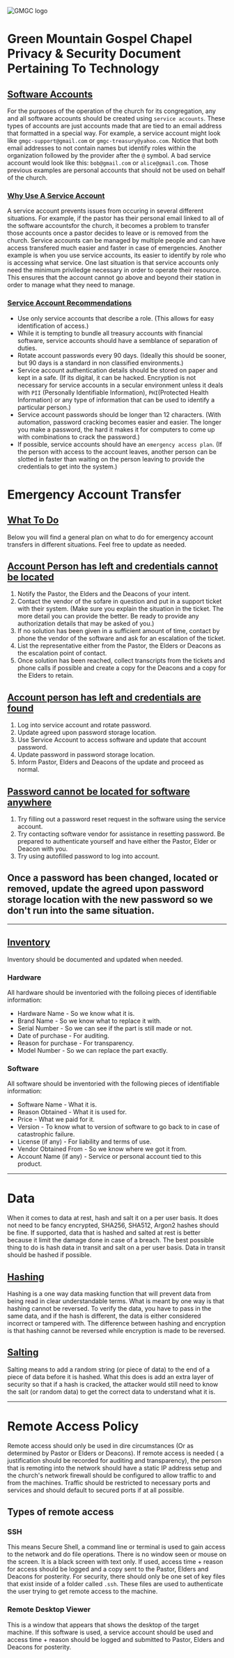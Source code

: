 ![GMGC logo](https://static1.squarespace.com/static/5c475b37e2ccd1edd9bb2b7e/t/5c52fbf24d7a9c391e48c199/1619481878604/?format=500w)

# Green Mountain Gospel Chapel Privacy & Security Document Pertaining To Technology

## [Software Accounts](#Software-Accounts)
For the purposes of the operation of the church for its congregation, any and all software accounts should be created using `service accounts`. These types of accounts are just accounts made that are tied to an email address that formatted in a special way. For example, a service account might look like `gmgc-support@gmail.com` or `gmgc-treasury@yahoo.com`. Notice that both email addresses to not contain names but identify roles within the organization followed by the provider after the `@` symbol. A bad service account would look like this: `bob@gmail.com` or `alice@gmail.com`. Those previous examples are personal accounts that should not be used on behalf of the church.
### [Why Use A Service Account](#Why)
A service account prevents issues from occuring in several different situations. For example, if the pastor has their personal email linked to all of the software accountsfor the church, it becomes a problem to transfer those accounts once a pastor decides to leave or is removed from the church. Service accounts can be managed by multiple people and can have access transfered much easier and faster in case of emergencies. Another example is when you use service accounts, its easier to identify by role who is accessing what service. One last situation is that service accounts only need the minimum priviledge necessary in order to operate their resource. This ensures that the account cannot go above and beyond their station in order to manage what they need to manage.

### [Service Account Recommendations](#Recommendations)
* Use only service accounts that describe a role. (This allows for easy identification of access.)
* While it is tempting to bundle all treasury accounts with financial software, service accounts should have a semblance of separation of duties. 
* Rotate account passwords every 90 days. (Ideally this should be sooner, but 90 days is a standard in non classified environments.)
* Service account authentication details should be stored on paper and kept in a safe. (If its digital, it can be hacked. Encryption is not necessary for service accounts in a secular environment unless it deals with `PII` (Personally Identifiable Information), `PHI`(Protected Health Information) or any type of information that can be used to identify a particular person.)
* Service account passwords should be longer than 12 characters. (With automation, password cracking becomes easier and easier. The longer you make a password, the hard it makes it for computers to come up with combinations to crack the password.)
* If possible, service accounts should have an `emergency access plan`. (If the person with access to the account leaves, another person can be slotted in faster than waiting on the person leaving to provide the credentials to get into the system.)

# Emergency Account Transfer
## [What To Do](#What-To-Do)
Below you will find a general plan on what to do for emergency account transfers in different situations. Feel free to update as needed.

## [Account Person has left and credentials cannot be located](#Not-Located)
1. Notify the Pastor, the Elders and the Deacons of your intent.
2. Contact the vendor of the sofare in question and put in a support ticket with their system. (Make sure you explain the situation in the ticket. The more detail you can provide the better. Be ready to provide any authorization details that may be asked of you.)
3. If no solution has been given in a sufficient amount of time, contact by phone the vendor of the software and ask for an escalation of the ticket. 
4. List the representative either from the Pastor, the Elders or Deacons as the escalation point of contact.
5. Once solution has been reached, collect transcripts from the tickets and phone calls if possible and create a copy for the Deacons and a copy for the Elders to retain. 

## [Account person has left and credentials are found](#Found)
 1. Log into service account and rotate password. 
 2. Update agreed upon password storage location.
 3. Use Service Account to access software and update that account password.
 4. Update password in password storage location.
 5. Inform Pastor, Elders and Deacons of the update and proceed as normal.

 ## [Password cannot be located for software anywhere](#Lost-Password)
 1. Try filling out a password reset request in the software using the service account. 
 2. Try contacting software vendor for assistance in resetting password. Be prepared to authenticate yourself and have either the Pastor, Elder or Deacon with you.
 3. Try using autofilled password to log into account. 

 ## Once a password has been changed, located or removed, update the agreed upon password storage location with the new password so we don't run into the same situation.


***
## [Inventory](#Inventory)
Inventory should be documented and updated when needed.

### **Hardware**
All hardware should be inventoried with the folloing pieces of identifiable information:
* Hardware Name - So we know what it is.
* Brand Name - So we know what to replace it with.
* Serial Number - So we can see if the part is still made or not.
* Date of purchase - For auditing.
* Reason for purchase - For transparency.
* Model Number - So we can replace the part exactly.

### **Software**
All software should be inventoried with the following pieces of identifiable information:
* Software Name - What it is.
* Reason Obtained - What it is used for.
* Price - What we paid for it.
* Version - To know what to version of software to go back to in case of catastrophic failure.
* License (if any) - For liability and terms of use.
* Vendor Obtained From - So we know where we got it from.
* Account Name (if any) - Service or personal account tied to this product.

***
# Data
When it comes to data at rest, hash and salt it on a per user basis. It does not need to be fancy encrypted, SHA256, SHA512, Argon2 hashes  should be fine. If supported, data that is hashed and salted at rest is better because it limit the damage done in case of a breach.  The best possible thing to do is hash data in transit and salt on a per user basis. Data in transit should be hashed if possible. 
## [Hashing](#Hashing)
Hashing is a one way data masking function that will prevent data from being read in clear understandable terms. What is meant by one way is that hashing cannot be reversed. To verify the data, you have to pass in the same data, and if the hash is different, the data is either considered incorrect or tampered with. The difference between hashing and encryption is that hashing cannot be reversed while encryption is made to be reversed.
## [Salting](#Salting)
Salting means to add a random string (or piece of data) to the end of a piece of data before it is hashed. What this does is add an extra layer of security so that if a hash is cracked, the attacker would still need to know the salt (or random data) to get the correct data to understand what it is.
***
# Remote Access Policy
Remote access should only be used in dire circumstances (Or as determined by Pastor or Elders or Deacons). If remote access is needed ( a justification should be recorded for auditing and transparency), the person that is remoting into the network should have a static IP address setup and the church's network firewall should be configured to allow traffic to and from the machines. Traffic should be restricted to necessary ports and services and should default to secured ports if at all possible. 

## Types of remote access
### SSH
This means Secure Shell, a command line or terminal is used to gain access to the network and do file operations. There is no window seen or mouse on the screen. It is a black screen with text only. If used, access time + reason for access should be logged and a copy sent to the Pastor, Elders and Deacons for posterity. For security, there should only be one set of key files that exist inside of a folder called `.ssh`. These files are used to authenticate the user trying to get remote access to the machine.
### Remote Desktop Viewer
This is a window that appears that shows the desktop of the target machine. If this  software is used, a service account should be used and access time + reason should be logged and submitted to Pastor, Elders and Deacons for posterity. 